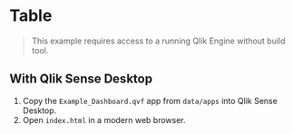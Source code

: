 # Table

> This example requires access to a running Qlik Engine without build tool.

## With Qlik Sense Desktop

1. Copy the `Example_Dashboard.qvf` app from `data/apps` into Qlik Sense Desktop.
2. Open `index.html` in a modern web browser.
